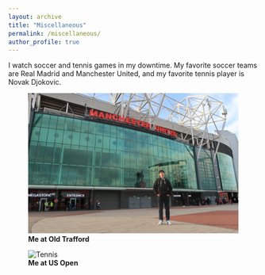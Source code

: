 ```yaml
---
layout: archive
title: "Miscellaneous"
permalink: /miscellaneous/
author_profile: true
---
```



I watch soccer and tennis games in my downtime. My favorite soccer teams are Real Madrid and Manchester United, and my favorite tennis player is Novak Djokovic.


<figure class="centered-figure">
  <img src="/images/IMG_0866.JPG" alt="Me at Old Trafford" class="centered-image">
  <figcaption class="centered-caption"><strong>Me at Old Trafford</strong></figcaption>
</figure>

<figure class="centered-figure">
  <img src="/images/IMG_0926.jpg" alt="Tennis" class="centered-image">
  <figcaption class="centered-caption"><strong>Me at US Open</strong></figcaption>
</figure>
